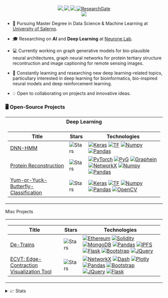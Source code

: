 
<p align="center">
<a href="https://github.com/Attornado">
</a>
<br/>

<!-- <a href="https://gkos.tech">
    <img src="https://img.shields.io/badge/Website-gkos.tech-red?style=flat-square">
</a> -->
<a href="https://github.com/Attornado/Attornado/blob/main/CVAndreaScarano2.pdf">
    <img src="https://img.shields.io/badge/PDF-CV-red?style=flat-square&logo=adobe">
</a>  
<a href="https://www.linkedin.com/in/andrea-terlizzi-4ba891263/">
    <img src="https://img.shields.io/badge/-Linkedin-blue?style=flat-square&logo=linkedin">
</a>
<a href="mailto:andrea.terlizzi@mail.com">
    <img src="https://img.shields.io/badge/-Email-red?style=flat-square&logo=gmail&logoColor=white">
</a>
<a href='https://scholar.google.com/citations?user=b___QQ8AAAAJ&hl=en&authuser=1&oi=sra' target="_blank">
    <img alt='ResearchGate' src='https://img.shields.io/badge/ResearchGate-gray?style=flat&logo=researchgate'>
</a>
<br/> 

<a href="https://github.com/Attornado">
    <img src="https://github-stats-alpha.vercel.app/api?username=Attornado&cc=22272e&tc=37BCF6&ic=fff&bc=0000">
</a>

</p>

* 📖 Pursuing Master Degree in Data Science & Machine Learning at [University of Salerno](https://corsi.unisa.it/informatica-magistrale). 

* 🎓 Researching on **AI** and **Deep Learning** at [Neurone Lab](http://neuronelab.unisa.it/).

* 💻 Currently working on graph generative models for bio-plausible neural architectures, graph neural networks for protein tertiary structure recontruction and image captioning for remote sensing images.

* 🌱 Constantly learning and researching new deep learning-related topics, particullary interested in deep learning for bioinformatics, bio-inspired neural models and deep reinforcement learning.

* 💡 Open to collaborating on projects and innovative ideas. 

### 🖥️ Open-Source Projects
<table>
<tr><th>Deep Learning </th></tr>
<tr><td>

|Title | Stars | Technologies|
|--|--|--|
| [DNN-HMM](https://github.com/MattiaLimone/dnn-hmm) | <img alt="Stars" src="https://img.shields.io/github/stars/MattiaLimone/dnn-hmm?style=flat-square&labelColor=black"/> | [![Keras]][Keras-link] [![TF]][TF-link] [![Numpy]][Numpy-link] [![Pandas]][Pandas-link]|
| [Protein Reconstruction](https://github.com/Attornado/protein-reconstruction) | <img alt="Stars" src="https://img.shields.io/github/stars/Attornado/protein-reconstruction?style=flat-square&labelColor=black"/> | [![PyTorch]][PyTorch-link] [![PyG]][PyG-link] [![Graphein]][Graphein-link] [![NetworkX]][NetworkX-link] [![Numpy]][Numpy-link] [![Pandas]][Pandas-link]|
| [Yum-or-Yuck-Butterfly-Classification](https://github.com/Attornado/yum-or-yuck-butterfly-classification) | <img alt="Stars" src="https://img.shields.io/github/stars/Attornado/yum-or-yuck-butterfly-classification?style=flat-square&labelColor=black"/> | [![Keras]][Keras-link] [![TF]][TF-link] [![Numpy]][Numpy-link] [![Pandas]][Pandas-link] [![OpenCV]][OpenCV-link]|

</td></tr> </table>

<table>
<tr>Misc Projects </th></tr> 
<tr><td>

|Title | Stars | Technologies|
|--|--|--|
| [De-Trains](https://github.com/Attornado/de-trains) | <img alt="Stars" src="https://img.shields.io/github/stars/Attornado/de-trains?style=flat-square&labelColor=black"/> | [![Ethereum]][Ethereum-link] [![Solidity]][Solidity-link] [![MongoDB]][MongoDB-link] [![Pandas]][Pandas-link] [![IPFS]][IPFS-link] [![Flask]][Flask-link] [![Bootstrap]][Bootstrap-link] [![JQuery]][JQuery-link]|
| [ECVT: Edge-Contraction Visualization Tool](https://github.com/Attornado/edge-contraction-visualization-tool) | <img alt="Stars" src="https://img.shields.io/github/stars/Attornado/edge-contraction-visualization-tool?style=flat-square&labelColor=black"/> | [![NetworkX]][NetworkX-link] [![Dash]][Dash-link] [![Plotly]][Plotly-link] [![Pandas]][Pandas-link] [![Bootstrap]][Bootstrap-link] [![JQuery]][JQuery-link] [![Flask]][Flask-link]|

</td>
</tr> </table>

<details>
<summary>📈 Stats</summary>
<br>
My Github Stats

![](http://github-profile-summary-cards.vercel.app/api/cards/profile-details?username=Attornado&theme=dracula) 

![](http://github-profile-summary-cards.vercel.app/api/cards/repos-per-language?username=Attornado&theme=dracula) 
![](http://github-profile-summary-cards.vercel.app/api/cards/most-commit-language?username=Attornado&theme=dracula)


<br>

</details>


<!--Badges-->
[Keras]: https://img.shields.io/badge/Keras-black?style=flat&logo=keras&logoColor=darkred
[Keras-link]: https://keras.io/
[TF]: https://img.shields.io/badge/TF-black?style=flat-square&logo=tensorflow
[TF-link]: https://www.tensorflow.org/?hl=it
[PyTorch]: https://img.shields.io/badge/PyTorch-black?style=flat-square&logo=pytorch
[PyTorch-link]: https://pytorch.org/
[PyG]: https://img.shields.io/badge/PyG-black?style=flat&logo=PyG&logoColor=blue
[PyG-link]: https://pytorch-geometric.readthedocs.io/en/latest/
[Graphein]: https://img.shields.io/badge/Graphein-black?style=flat&logo=GraphQL&logoColor=purple
[Graphein-link]: https://graphein.ai/
[Pandas]: https://img.shields.io/badge/Pandas-black?style=flat&logo=pandas&logoColor=yellow
[Pandas-link]: https://pandas.pydata.org/
[Numpy]: https://img.shields.io/badge/NumPy-black?style=flat-square&logo=numpy
[Numpy-link]: https://numpy.org/
[OpenCV]: https://img.shields.io/badge/OpenCV-black?style=flat&logo=opencv&logoColor=darkgreen
[OpenCV-link]: https://opencv.org/
[MongoDB]: https://img.shields.io/badge/MongoDB-black?style=flat&logo=MongoDB&logoColor=darkgreen
[MongoDB-link]: https://www.mongodb.com/
[Plotly]: https://img.shields.io/badge/Plotly-black?style=flat&logo=plotly&logoColor=white
[Plotly-link]: https://plotly.com/
[Dash]: https://img.shields.io/badge/Dash-black?style=flat&logo=plotly&logoColor=blue
[Dash-link]: https://dash.plotly.com/
[Solidity]: https://img.shields.io/badge/Solidity-black?style=flat&logo=solidity
[Solidity-link]: https://soliditylang.org/
[Ethereum]: https://img.shields.io/badge/Ethereum-black?style=flat&logo=Ethereum
[Ethereum-link]: https://ethereum.org/en/
[IPFS]: https://img.shields.io/badge/IPFS-black?style=flat&logo=IPFS
[IPFS-link]: https://ipfs.tech/
[NetworkX]: https://img.shields.io/badge/NetworkX-black?style=flat&logo=ONNX&logoColor=orange
[NetworkX-link]: https://networkx.org/
[JQuery]: https://img.shields.io/badge/JQuery-black?style=flat&logo=jquery&logoColor=azure
[JQuery-link]: https://jquery.com/
[Bootstrap]: https://img.shields.io/badge/Bootstrap-black?style=flat&logo=bootstrap&logoColor=darkpurple
[Bootstrap-link]: https://getbootstrap.com/
[Flask]: https://img.shields.io/badge/Flask-black?style=flat&logo=flask&logoColor=darkred
[Flask-link]: https://flask.palletsprojects.com/en/2.2.x/
